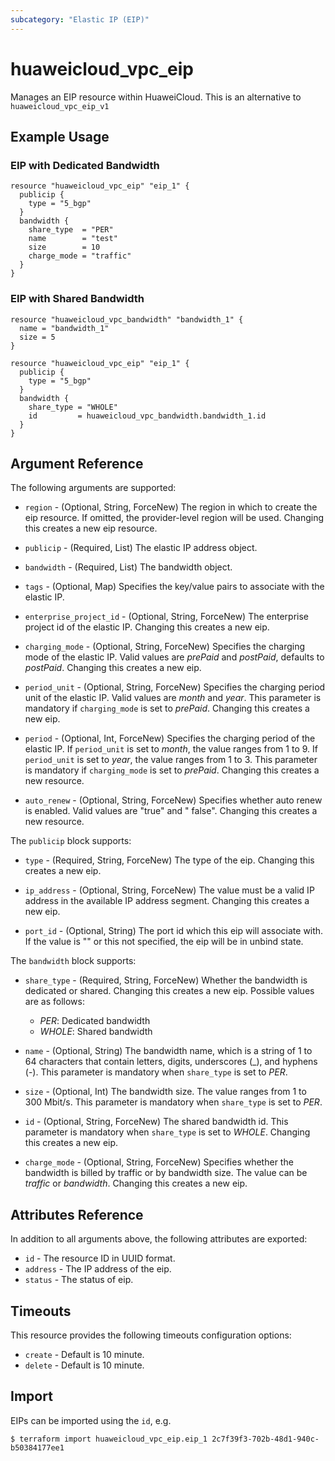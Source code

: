 ```yaml
---
subcategory: "Elastic IP (EIP)"
---
```


# huaweicloud_vpc_eip

Manages an EIP resource within HuaweiCloud. This is an alternative to `huaweicloud_vpc_eip_v1`

## Example Usage

### EIP with Dedicated Bandwidth

```hcl
resource "huaweicloud_vpc_eip" "eip_1" {
  publicip {
    type = "5_bgp"
  }
  bandwidth {
    share_type  = "PER"
    name        = "test"
    size        = 10
    charge_mode = "traffic"
  }
}
```

### EIP with Shared Bandwidth

```hcl
resource "huaweicloud_vpc_bandwidth" "bandwidth_1" {
  name = "bandwidth_1"
  size = 5
}

resource "huaweicloud_vpc_eip" "eip_1" {
  publicip {
    type = "5_bgp"
  }
  bandwidth {
    share_type = "WHOLE"
    id         = huaweicloud_vpc_bandwidth.bandwidth_1.id
  }
}
```

## Argument Reference

The following arguments are supported:

* `region` - (Optional, String, ForceNew) The region in which to create the eip resource. If omitted, the provider-level
  region will be used. Changing this creates a new eip resource.

* `publicip` - (Required, List) The elastic IP address object.

* `bandwidth` - (Required, List) The bandwidth object.

* `tags` - (Optional, Map) Specifies the key/value pairs to associate with the elastic IP.

* `enterprise_project_id` - (Optional, String, ForceNew) The enterprise project id of the elastic IP. Changing this
  creates a new eip.

* `charging_mode` - (Optional, String, ForceNew) Specifies the charging mode of the elastic IP. Valid values are
  *prePaid* and *postPaid*, defaults to *postPaid*. Changing this creates a new eip.

* `period_unit` - (Optional, String, ForceNew) Specifies the charging period unit of the elastic IP. Valid values are
  *month* and *year*. This parameter is mandatory if `charging_mode` is set to *prePaid*. Changing this creates a new
  eip.

* `period` - (Optional, Int, ForceNew) Specifies the charging period of the elastic IP. If `period_unit` is set to
  *month*, the value ranges from 1 to 9. If `period_unit` is set to *year*, the value ranges from 1 to 3. This parameter
  is mandatory if `charging_mode` is set to *prePaid*. Changing this creates a new resource.

* `auto_renew` - (Optional, String, ForceNew) Specifies whether auto renew is enabled. Valid values are "true" and "
  false". Changing this creates a new resource.

The `publicip` block supports:

* `type` - (Required, String, ForceNew) The type of the eip. Changing this creates a new eip.

* `ip_address` - (Optional, String, ForceNew) The value must be a valid IP address in the available IP address segment.
  Changing this creates a new eip.

* `port_id` - (Optional, String) The port id which this eip will associate with. If the value is "" or this not
  specified, the eip will be in unbind state.

The `bandwidth` block supports:

* `share_type` - (Required, String, ForceNew) Whether the bandwidth is dedicated or shared. Changing this creates a new
  eip. Possible values are as follows:
  + *PER*: Dedicated bandwidth
  + *WHOLE*: Shared bandwidth

* `name` - (Optional, String) The bandwidth name, which is a string of 1 to 64 characters that contain letters, digits,
  underscores (_), and hyphens (-). This parameter is mandatory when `share_type` is set to *PER*.

* `size` - (Optional, Int) The bandwidth size. The value ranges from 1 to 300 Mbit/s. This parameter is mandatory
  when `share_type` is set to *PER*.

* `id` - (Optional, String, ForceNew) The shared bandwidth id. This parameter is mandatory when
  `share_type` is set to *WHOLE*. Changing this creates a new eip.

* `charge_mode` - (Optional, String, ForceNew) Specifies whether the bandwidth is billed by traffic or by bandwidth
  size. The value can be *traffic* or *bandwidth*. Changing this creates a new eip.

## Attributes Reference

In addition to all arguments above, the following attributes are exported:

* `id` - The resource ID in UUID format.
* `address` - The IP address of the eip.
* `status` - The status of eip.

## Timeouts

This resource provides the following timeouts configuration options:

* `create` - Default is 10 minute.
* `delete` - Default is 10 minute.

## Import

EIPs can be imported using the `id`, e.g.

```
$ terraform import huaweicloud_vpc_eip.eip_1 2c7f39f3-702b-48d1-940c-b50384177ee1
```
